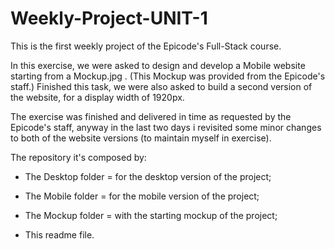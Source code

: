 # Weekly-Project-UNIT-1

This is the first weekly project of the Epicode's Full-Stack course.

In this exercise, we were asked to design and develop a Mobile website starting from a Mockup.jpg . (This Mockup was provided from the Epicode's staff.)
Finished this task, we were also asked to build a second version of the website, for a display width of 1920px.

The exercise was finished and delivered in time as requested by the Epicode's staff, anyway in the last two days i revisited some minor changes to both of the website versions (to maintain myself in exercise).

The repository it's composed by:

- The Desktop folder = for the desktop version of the project;

- The Mobile folder = for the mobile version of the project;

- The Mockup folder = with the starting mockup of the project;

- This readme file.
